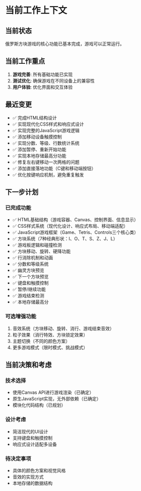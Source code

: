 # 当前工作上下文

## 当前状态
俄罗斯方块游戏的核心功能已基本完成，游戏可以正常运行。

## 当前工作重点
1. **游戏完善**: 所有基础功能已实现
2. **测试优化**: 确保游戏在不同设备上的兼容性
3. **用户体验**: 优化界面和交互体验

## 最近变更
- ✅ 完成HTML结构设计
- ✅ 实现现代化CSS样式和响应式设计
- ✅ 实现完整的JavaScript游戏逻辑
- ✅ 添加移动设备触摸控制
- ✅ 实现分数、等级、行数统计系统
- ✅ 添加暂停、重新开始功能
- ✅ 实现本地存储最高分功能
- ✅ 修复左右键移动一次两格的问题
- ✅ 添加直接落地功能（C键和移动端按钮）
- ✅ 优化按键响应机制，避免重复触发

## 下一步计划

### 已完成功能
- ✅ HTML基础结构（游戏容器、Canvas、控制界面、信息显示）
- ✅ CSS样式系统（现代化设计、响应式布局、移动端适配）
- ✅ JavaScript游戏框架（Game、Tetris、Controls三个核心类）
- ✅ 方块系统（7种经典形状：I、O、T、S、Z、J、L）
- ✅ 游戏板逻辑和碰撞检测
- ✅ 方块移动、旋转、硬降功能
- ✅ 行消除机制和动画
- ✅ 分数和等级系统
- ✅ 幽灵方块预览
- ✅ 下一个方块预览
- ✅ 键盘和触摸控制
- ✅ 暂停/继续功能
- ✅ 游戏结束检测
- ✅ 本地存储最高分

### 可选增强功能
1. 音效系统（方块移动、旋转、消行、游戏结束音效）
2. 粒子效果（消行特效、方块锁定效果）
3. 主题切换（不同的颜色方案）
4. 更多游戏模式（限时模式、挑战模式）

## 当前决策和考虑

### 技术选择
- 使用Canvas API进行游戏渲染（已确定）
- 原生JavaScript实现，无外部依赖（已确定）
- 模块化代码结构（已规划）

### 设计考虑
- 简洁现代的UI设计
- 支持键盘和触摸控制
- 响应式设计适配多设备

### 待决定事项
- 具体的颜色方案和视觉风格
- 音效的实现方式
- 本地存储的数据结构
